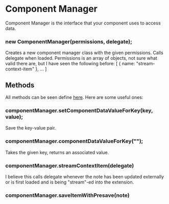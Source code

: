 # Component Manager
Component Manager is the interface that your component uses to access data.

### new ComponentManager(permissions, delegate);
Creates a new component manager class with the given permissions. Calls delegate
when loaded. Permissions is an array of objects, not sure what valid there are,
but I have seen the following before:
[  { name: "stream-context-item" }, ...  ]

## Methods
All methods can be seen define [here](https://github.com/sn-extensions/extensions-manager/blob/159315b17422709f4fc15b2f4a364a023f0472f1/dist/dist.js#L3460).
Here are some useful ones:

### componentManager.setComponentDataValueForKey(key, value);
Save the key-value pair.

### componentManager.componentDataValueForKey("");
Takes the given key, returns an associated value.

### componentManager.streamContextItem(delegate)
I believe this calls delegate whenever the note has been updated externally or
is first loaded and is being "stream"-ed into the extension.

### componentManager.saveItemWithPresave(note)
